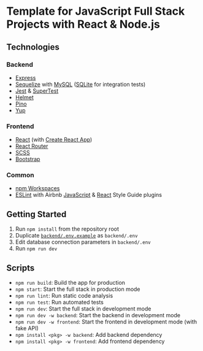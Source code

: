 # Template for JavaScript Full Stack Projects with React & Node.js

## Technologies

### Backend

- [Express](https://expressjs.com/)
- [Sequelize](https://sequelize.org/) with [MySQL](https://sidorares.github.io/node-mysql2/)
  ([SQLite](https://github.com/TryGhost/node-sqlite3) for integration tests)
- [Jest](https://jestjs.io/) & [SuperTest](https://github.com/visionmedia/supertest)
- [Helmet](https://helmetjs.github.io/)
- [Pino](https://getpino.io/)
- [Yup](https://github.com/jquense/yup)

### Frontend

- [React](https://reactjs.org/) (with [Create React App](https://create-react-app.dev/))
- [React Router](https://reactrouter.com/)
- [SCSS](https://sass-lang.com/)
- [Bootstrap](https://getbootstrap.com/)

### Common

- [npm Workspaces](https://docs.npmjs.com/cli/v9/using-npm/workspaces)
- [ESLint](https://eslint.org/) with Airbnb [JavaScript](https://airbnb.io/javascript/)
  & [React](https://airbnb.io/javascript/react/) Style Guide plugins

## Getting Started

1. Run `npm install` from the repository root
1. Duplicate [`backend/.env.example`](backend/.env.example) as `backend/.env`
1. Edit database connection parameters in `backend/.env`
1. Run `npm run dev`

## Scripts

- `npm run build`: Build the app for production
- `npm start`: Start the full stack in production mode
- `npm run lint`: Run static code analysis
- `npm run test`: Run automated tests
- `npm run dev`: Start the full stack in development mode
- `npm run dev -w backend`: Start the backend in development mode
- `npm run dev -w frontend`: Start the frontend in development mode (with fake
  API)
- `npm install <pkg> -w backend`: Add backend dependency
- `npm install <pkg> -w frontend`: Add frontend dependency
